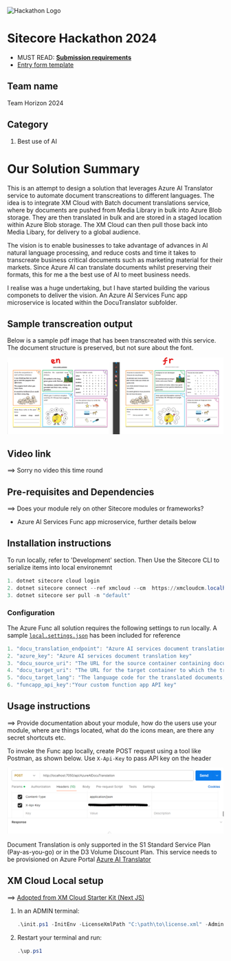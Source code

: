 ![Hackathon Logo](docs/images/hackathon.png?raw=true "Hackathon Logo")
# Sitecore Hackathon 2024

- MUST READ: **[Submission requirements](SUBMISSION_REQUIREMENTS.md)**
- [Entry form template](ENTRYFORM.md)
  
## Team name
Team Horizon 2024

## Category
1. Best use of AI

# Our Solution Summary

This is an attempt to design a solution that leverages Azure AI Translator service to automate document transcreations to different languages. The idea is to integrate XM Cloud with Batch document translations service, where by documents are pushed from Media Library in bulk into Azure Blob storage. They are then translated in bulk and are stored in a staged location within Azure Blob storage. The XM Cloud can then pull those back into Media Libary, for delivery to a global audience. 

The vision is to enable businesses to take advantage of advances in AI natural language processing, and reduce costs and time it takes to transcreate business critical documents such as marketing material for their markets. Since Azure AI can translate documents whilst preserving their formats, this for me a the best use of AI to meet business needs.

I realise was a huge undertaking, but I have started building the various componets to deliver the vision. An Azure AI Services Func app microservice is located within the DocuTranslator subfolder.

## Sample transcreation output

Below is a sample pdf image that has been transcreated with this service. The document structure is preserved, but not sure about the font.

![Sample transcreated pdf](docs/images/1-sample-document-transcreation.png)


## Video link
⟹ Sorry no video this time round


## Pre-requisites and Dependencies

⟹ Does your module rely on other Sitecore modules or frameworks?

- Azure AI Services Func app microservice, further details below


## Installation instructions
To run locally, refer to  'Development' section.
Then Use the Sitecore CLI to serialize items into local environemnt

 ```ps1
1. dotnet sitecore cloud login
2. dotnet sitecore connect --ref xmcloud --cm  https://xmcloudcm.localhost --allow-write true -n default
3. dotnet sitecore ser pull -n "default"
```


### Configuration
The Azure Func all solution requires the following settings to run locally. A sample [`local.settings.json`](src/DocuTranslator/TeamHorizon.DocuTranslator/local%20.settings-sample.json) has been included for reference
 ```ps1
1. "docu_translation_endpoint": "Azure AI services document translation endpoint, more details in Usage instructions below"
2. "azure_key": "Azure AI services document translation key"
3. "docu_source_uri": "The URL for the source container containing documents to be translated"
4. "docu_target_uri": "The URL for the target container to which the translated documents are written"
5. "docu_target_lang": "The language code for the translated documents, e.g., fr for French"
6. "funcapp_api_key":"Your custom function app API key"
 ```

## Usage instructions
⟹ Provide documentation about your module, how do the users use your module, where are things located, what do the icons mean, are there any secret shortcuts etc.

To invoke the Func app locally, create POST request using a tool like Postman, as shown below. Use `X-Api-Key` to pass API key on the header

![Invoke Func app locally](docs/images/funcapp-postman.png?raw=true "Sample post request")

Document Translation is only supported in the S1 Standard Service Plan (Pay-as-you-go) or in the D3 Volume Discount Plan. This service needs to be provisioned on Azure Portal
[Azure AI Translator](https://azure.microsoft.com/en-us/pricing/details/cognitive-services/translator)

## XM Cloud Local setup
⟹ [Adopted from XM Cloud Starter Kit (Next JS)](https://github.com/sitecorelabs/xmcloud-foundation-head-staging)


1. In an ADMIN terminal:

    ```ps1
    .\init.ps1 -InitEnv -LicenseXmlPath "C:\path\to\license.xml" -AdminPassword "DesiredAdminPassword"
    ```

2. Restart your terminal and run:

    ```ps1
    .\up.ps1
    ```
